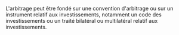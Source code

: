 L'arbitrage peut être fondé sur une convention d'arbitrage ou sur un instrument relatif aux
investissements, notamment un code des investissements ou un traité bilatéral ou
multilatéral relatif aux investissements.